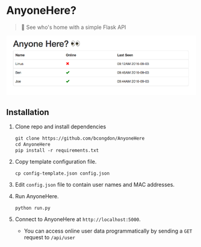 # AnyoneHere?
> :eyes: See who's home with a simple Flask API

![StatusPage](img/screengrab.png)

## Installation

1. Clone repo and install dependencies

	```
	git clone https://github.com/bcongdon/AnyoneHere
	cd AnyoneHere
	pip install -r requirements.txt
	```

2. Copy template configuration file.

	```
	cp config-template.json config.json
	```

3. Edit `config.json` file to contain user names and MAC addresses.
4. Run AnyoneHere.

	```
	python run.py
	```
	
5. Connect to AnyoneHere at `http://localhost:5000`.
	* You can access online user data programmatically by sending a `GET` request to `/api/user`
